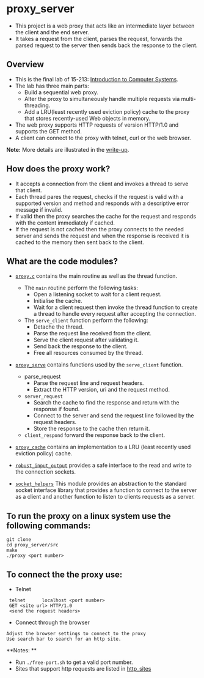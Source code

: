 # proxy_server
- This project is a web proxy that acts like an intermediate layer between the client and the end server.
- It takes a request from the client, parses the request, forwards the parsed request to the server then sends back the response to the client.
## Overview
- This is the final lab of 15-213: [Introduction to Computer Systems](https://www.cs.cmu.edu/afs/cs.cmu.edu/academic/class/15213-f15/www/index.html).
- The lab has three main parts:
  - Build a sequential web proxy.
  - Alter the proxy to simultaneously handle multiple requests via multi-threading.
  - Add a LRU(least recently used eviction policy) cache to the proxy that stores recently-used Web objects in
memory.
- The web proxy supports HTTP requests of version HTTP/1.0 and supports the GET method.
- A client can connect to the proxy with telnet, curl or the web browser.

**Note:** More details are illustrated in the [write-up](https://github.com/Eslam-Nawara/proxy_server/blob/main/writeup.pdf).


## How does the proxy work?
- It accepts a connection from the client and invokes a thread to serve that client.
- Each thread pares the request, checks if the request is valid with a supported version and method and responds with a descriptive error message if invalid.
- If valid then the proxy searches the cache for the request and responds with the content immediately if cached.
- If the request is not cached then the proxy connects to the needed server and sends the request and when the response is received it is cached to the memory then sent back to the client.

## What are the code modules?
- [`proxy.c`](https://github.com/Eslam-Nawara/proxy_server/blob/main/src/proxy.c) contains the main routine as well as the thread function.
  - The `main` routine perform the following tasks:
    - Open a listening socket to wait for a client request.
    - Initialise the cache.
    - Wait for a client request then invoke the thread function to create a thread to handle every request after accepting the connection.
  - The `serve_client` function perform the following:
    - Detache the thread.
    - Parse the request line received from the client.
    - Serve the client request after validating it.
    - Send back the response to the client.
    - Free all resources consumed by the thread.
    
- [`proxy_serve`](https://github.com/Eslam-Nawara/proxy_server/tree/main/src/proxy_serve) contains functions used by the `serve_client` function.
  - parse_request
    - Parse the request line and request headers.
    - Extract the HTTP version, uri and the request method.
  - `server_request`
    -  Search the cache to find the response and return with the response if found.
    - Connect to the server and send the request line followed by the request headers.
     - Store the response to the cache then return it.
  - `client_respond` forward the response back to the client.
 
- [`proxy_cache`](https://github.com/Eslam-Nawara/proxy_server/tree/main/src/proxy_cache) contains an implementation to a LRU (least recently used eviction policy) cache.

- [`robust_input_output`](https://github.com/Eslam-Nawara/proxy_server/tree/main/src/robust_input_output) provides a safe interface to the read and write to the connection sockets.

- [`socket_helpers`](https://github.com/Eslam-Nawara/proxy_server/tree/main/src/socket_helpers) This module provides an abstraction to the standard socket interface library that provides a function to connect to the server as a client and another function to listen to clients requests as a server.

## To run the proxy on a linux system use the following commands:
```
git clone  
cd proxy_server/src
make  
./proxy <port number>
```

## To connect the the proxy use:
- Telnet  
```
 telnet      localhost <port number>  
 GET <site url> HTTP/1.0 
 <send the request headers>  
 ```
- Connect through the browser  
```
Adjust the browser settings to connect to the proxy  
Use search bar to search for an http site.
```  
**Notes: **
- Run `./free-port.sh` to get a valid port number.
- Sites that support http requests are listed in [http_sites](https://github.com/Eslam-Nawara/proxy_server/blob/main/sites)

